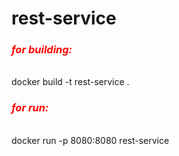 # rest-service

<i><h3 style="color:red;">for building: </h3></i> <br>
docker build -t rest-service .

<i><h3 style="color:red">for run: </h3></i> <br>
docker run -p 8080:8080 rest-service
